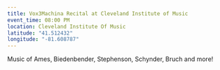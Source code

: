 ```yaml
---
title: Vox3Machina Recital at Cleveland Institute of Music
event_time: 08:00 PM
location: Cleveland Institute Of Music
latitude: "41.512432"
longitude: "-81.608787"
---
```

Music of Ames, Biedenbender, Stephenson, Schynder, Bruch and more!